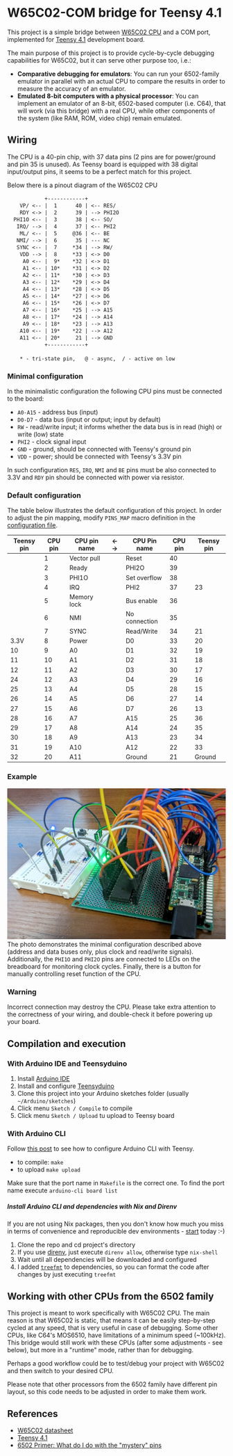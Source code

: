 # W65C02-COM bridge for Teensy 4.1

This project is a simple bridge between [W65C02 CPU](https://westerndesigncenter.com/wdc/documentation/w65c02s.pdf)
and a COM port, implemented for [Teensy 4.1](https://www.pjrc.com/store/teensy41.html) development board.

The main purpose of this project is to provide cycle-by-cycle debugging capabilities for W65C02, but it can serve
other purpose too, i.e.:

- __Comparative debugging for emulators__:
  You can run your 6502-family emulator in parallel with an actual CPU to compare the results
  in order to measure the accuracy of an emulator.
- __Emulated 8-bit computers with a physical processor__:
  You can implement an emulator of an 8-bit, 6502-based computer (i.e. C64), that will work
  (via this bridge) with a real CPU, while other components of the system (like RAM, ROM,
  video chip) remain emulated.

## Wiring

The CPU is a 40-pin chip, with 37 data pins (2 pins are for
power/ground and pin 35 is unused). As Teensy board is equipped with 38 digital input/output pins,
it seems to be a perfect match for this project.

Below there is a pinout diagram of the W65C02 CPU

```text
            +------------+
    VP/ <-- |  1      40 | <-- RES/
    RDY <-> |  2      39 | --> PHI2O
  PHI1O <-- |  3      38 | <-- SO/
   IRQ/ --> |  4      37 | <-- PHI2
    ML/ <-- |  5     @36 | <-- BE
   NMI/ --> |  6      35 | --- NC
   SYNC <-- |  7     *34 | --> RW/
    VDD --> |  8     *33 | <-> D0
     A0 <-- |  9*    *32 | <-> D1
     A1 <-- | 10*    *31 | <-> D2
     A2 <-- | 11*    *30 | <-> D3
     A3 <-- | 12*    *29 | <-> D4
     A4 <-- | 13*    *28 | <-> D5
     A5 <-- | 14*    *27 | <-> D6
     A6 <-- | 15*    *26 | <-> D7
     A7 <-- | 16*    *25 | --> A15
     A8 <-- | 17*    *24 | --> A14
     A9 <-- | 18*    *23 | --> A13
    A10 <-- | 19*    *22 | --> A12
    A11 <-- | 20*     21 | --> GND
            +------------+

    * - tri-state pin,   @ - async,  / - active on low
```

### Minimal configuration

In the minimalistic configuration the following CPU pins must be connected to the board:

- `A0-A15` - address bus (input)
- `D0-D7` - data bus (input or output; input by default)
- `RW` - read/write input; it informs whether the data bus is in read (high) or write (low) state
- `PHI2` - clock signal input
- `GND` - ground, should be connected with Teensy's ground pin
- `VDD` - power; should be connected with Teensy's 3.3V pin

In such configuration `RES`, `IRQ`, `NMI` and `BE` pins must be also connected to 3.3V
and `RDY` pin should be connected with power via resistor.

### Default configuration

The table below illustrates the default configuration of this project.
In order to adjust the pin mapping, modify `PINS_MAP` macro definition in the
[configuration file](./configuration.h).

| Teensy pin | CPU pin | CPU pin name | ←  → | CPU Pin name  | CPU pin | Teensy pin |
| ---------- | ------- | ------------ | ---- | ------------- | ------- | ---------- |
|            | 1       | Vector pull  |      | Reset         | 40      |            |
|            | 2       | Ready        |      | PHI2O         | 39      |            |
|            | 3       | PHI1O        |      | Set overflow  | 38      |            |
|            | 4       | IRQ          |      | PHI2          | 37      | 23         |
|            | 5       | Memory lock  |      | Bus enable    | 36      |            |
|            | 6       | NMI          |      | No connection | 35      |            |
|            | 7       | SYNC         |      | Read/Write    | 34      | 21         |
| 3.3V       | 8       | Power        |      | D0            | 33      | 20         |
| 10         | 9       | A0           |      | D1            | 32      | 19         |
| 11         | 10      | A1           |      | D2            | 31      | 18         |
| 12         | 11      | A2           |      | D3            | 30      | 17         |
| 24         | 12      | A3           |      | D4            | 29      | 16         |
| 25         | 13      | A4           |      | D5            | 28      | 15         |
| 26         | 14      | A5           |      | D6            | 27      | 14         |
| 27         | 15      | A6           |      | D7            | 26      | 13         |
| 28         | 16      | A7           |      | A15           | 25      | 36         |
| 29         | 17      | A8           |      | A14           | 24      | 35         |
| 30         | 18      | A9           |      | A13           | 23      | 34         |
| 31         | 19      | A10          |      | A12           | 22      | 33         |
| 32         | 20      | A11          |      | Ground        | 21      | Ground     |

### Example

![Example wiring](./assets/board.jpg)
The photo demonstrates the minimal configuration described above (address and data buses only,
plus clock and read/write signals). Additionally, the `PHI1O` and `PHI2O` pins are connected to LEDs on
the breadboard for monitoring clock cycles. Finally, there is a button for manually controlling
reset function of the CPU.

### Warning

Incorrect connection may destroy the CPU. Please take extra attention to the
correctness of your wiring, and double-check it before powering up your board.

## Compilation and execution

### With Arduino IDE and Teensyduino

1. Install [Arduino IDE](https://www.arduino.cc/en/software)
1. Install and configure [Teensyduino](https://www.pjrc.com/teensy/teensyduino.html)
1. Clone this project into your Arduino sketches folder (usually `~/Arduino/sketches`)
1. Click menu `Sketch / Compile` to compile
1. Click menu `Sketch / Upload` tu upload to Teensy board

### With Arduino CLI

Follow [this post](https://forum.pjrc.com/index.php?threads/arduino-cli-and-ide-now-released-teensy-supported.53548/page-5#post-299430) to see how to configure Arduino CLI with Teensy.

- to compile: `make`
- to upload `make upload`

Make sure that the port name in `Makefile` is the correct one. To find the port name execute
`arduino-cli board list`

##### Install Arduino CLI and dependencies with Nix and Direnv

If you are not using Nix packages, then you don't know how much you miss in terms of convenience and reproducible dev environments - [start](https://nixos.org/download) today :-)

1. Clone the repo and cd project's directory
1. If you use [direnv](https://direnv.net/), just execute `direnv allow`, otherwise type `nix-shell`
1. Wait until all dependencies will be downloaded and configured
1. I added [`treefmt`](https://github.com/numtide/treefmt) to dependencies, so you can format the
   code after changes by just executing `treefmt`

## Working with other CPUs from the 6502 family

This project is meant to work specifically with W65C02 CPU. The main reason
is that W65C02 is static, that means it can be easily step-by-step cycled at any speed,
that is very useful in case of debugging. Some other CPUs, like C64's MOS6510, have
limitations of a minimum speed (~100kHz). This bridge would still work with these CPUs
(after some adjustments - see below), but more in a "runtime" mode, rather than for debugging.

Perhaps a good workflow could be to test/debug your project with W65C02 and then
switch to your desired CPU.

Please note that other processors from the 6502 family have different pin layout,
so this code needs to be adjusted in order to make them work.

## References
- [W65C02 datasheet](https://westerndesigncenter.com/wdc/documentation/w65c02s.pdf)
- [Teensy 4.1](https://www.pjrc.com/store/teensy41.html)
- [6502 Primer: What do I do with the "mystery" pins](https://wilsonminesco.com/6502primer/MysteryPins.html)
